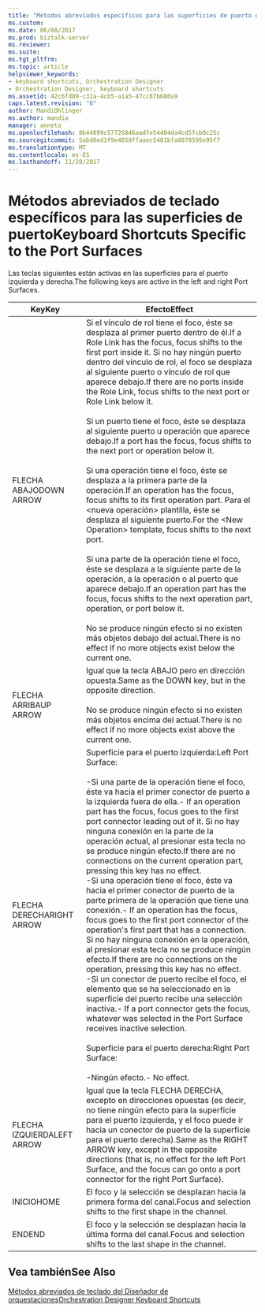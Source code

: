 ```yaml
---
title: "Métodos abreviados específicos para las superficies de puerto de teclado | Documentos de Microsoft"
ms.custom: 
ms.date: 06/08/2017
ms.prod: biztalk-server
ms.reviewer: 
ms.suite: 
ms.tgt_pltfrm: 
ms.topic: article
helpviewer_keywords:
- keyboard shortcuts, Orchestration Designer
- Orchestration Designer, keyboard shortcuts
ms.assetid: 42c6fd89-c32a-4cb5-a1a5-47cc87b680a9
caps.latest.revision: "6"
author: MandiOhlinger
ms.author: mandia
manager: anneta
ms.openlocfilehash: 8b44899c57726846aadfe54404da4cd5fcb0c25c
ms.sourcegitcommit: 5abd0ed3f9e4858ffaaec5481bfa8878595e95f7
ms.translationtype: MT
ms.contentlocale: es-ES
ms.lasthandoff: 11/28/2017
---
```

# <a name="keyboard-shortcuts-specific-to-the-port-surfaces"></a><span data-ttu-id="b7a5b-102">Métodos abreviados de teclado específicos para las superficies de puerto</span><span class="sxs-lookup"><span data-stu-id="b7a5b-102">Keyboard Shortcuts Specific to the Port Surfaces</span></span>
<span data-ttu-id="b7a5b-103">Las teclas siguientes están activas en las superficies para el puerto izquierda y derecha.</span><span class="sxs-lookup"><span data-stu-id="b7a5b-103">The following keys are active in the left and right Port Surfaces.</span></span>  
  
|<span data-ttu-id="b7a5b-104">Key</span><span class="sxs-lookup"><span data-stu-id="b7a5b-104">Key</span></span>|<span data-ttu-id="b7a5b-105">Efecto</span><span class="sxs-lookup"><span data-stu-id="b7a5b-105">Effect</span></span>|  
|---------|------------|  
|<span data-ttu-id="b7a5b-106">FLECHA ABAJO</span><span class="sxs-lookup"><span data-stu-id="b7a5b-106">DOWN ARROW</span></span>|<span data-ttu-id="b7a5b-107">Si el vínculo de rol tiene el foco, éste se desplaza al primer puerto dentro de él.</span><span class="sxs-lookup"><span data-stu-id="b7a5b-107">If a Role Link has the focus, focus shifts to the first port inside it.</span></span> <span data-ttu-id="b7a5b-108">Si no hay ningún puerto dentro del vínculo de rol, el foco se desplaza al siguiente puerto o vínculo de rol que aparece debajo.</span><span class="sxs-lookup"><span data-stu-id="b7a5b-108">If there are no ports inside the Role Link, focus shifts to the next port or Role Link below it.</span></span><br /><br /> <span data-ttu-id="b7a5b-109">Si un puerto tiene el foco, éste se desplaza al siguiente puerto u operación que aparece debajo.</span><span class="sxs-lookup"><span data-stu-id="b7a5b-109">If a port has the focus, focus shifts to the next port or operation below it.</span></span><br /><br /> <span data-ttu-id="b7a5b-110">Si una operación tiene el foco, éste se desplaza a la primera parte de la operación.</span><span class="sxs-lookup"><span data-stu-id="b7a5b-110">If an operation has the focus, focus shifts to its first operation part.</span></span> <span data-ttu-id="b7a5b-111">Para el \<nueva operación\> plantilla, éste se desplaza al siguiente puerto.</span><span class="sxs-lookup"><span data-stu-id="b7a5b-111">For the \<New Operation\> template, focus shifts to the next port.</span></span><br /><br /> <span data-ttu-id="b7a5b-112">Si una parte de la operación tiene el foco, éste se desplaza a la siguiente parte de la operación, a la operación o al puerto que aparece debajo.</span><span class="sxs-lookup"><span data-stu-id="b7a5b-112">If an operation part has the focus, focus shifts to the next operation part, operation, or port below it.</span></span><br /><br /> <span data-ttu-id="b7a5b-113">No se produce ningún efecto si no existen más objetos debajo del actual.</span><span class="sxs-lookup"><span data-stu-id="b7a5b-113">There is no effect if no more objects exist below the current one.</span></span>|  
|<span data-ttu-id="b7a5b-114">FLECHA ARRIBA</span><span class="sxs-lookup"><span data-stu-id="b7a5b-114">UP ARROW</span></span>|<span data-ttu-id="b7a5b-115">Igual que la tecla ABAJO pero en dirección opuesta.</span><span class="sxs-lookup"><span data-stu-id="b7a5b-115">Same as the DOWN key, but in the opposite direction.</span></span><br /><br /> <span data-ttu-id="b7a5b-116">No se produce ningún efecto si no existen más objetos encima del actual.</span><span class="sxs-lookup"><span data-stu-id="b7a5b-116">There is no effect if no more objects exist above the current one.</span></span>|  
|<span data-ttu-id="b7a5b-117">FLECHA DERECHA</span><span class="sxs-lookup"><span data-stu-id="b7a5b-117">RIGHT ARROW</span></span>|<span data-ttu-id="b7a5b-118">Superficie para el puerto izquierda:</span><span class="sxs-lookup"><span data-stu-id="b7a5b-118">Left Port Surface:</span></span><br /><br /> <span data-ttu-id="b7a5b-119">-Si una parte de la operación tiene el foco, éste va hacia el primer conector de puerto a la izquierda fuera de ella.</span><span class="sxs-lookup"><span data-stu-id="b7a5b-119">-   If an operation part has the focus, focus goes to the first port connector leading out of it.</span></span> <span data-ttu-id="b7a5b-120">Si no hay ninguna conexión en la parte de la operación actual, al presionar esta tecla no se produce ningún efecto.</span><span class="sxs-lookup"><span data-stu-id="b7a5b-120">If there are no connections on the current operation part, pressing this key has no effect.</span></span><br /><span data-ttu-id="b7a5b-121">-Si una operación tiene el foco, éste va hacia el primer conector de puerto de la parte primera de la operación que tiene una conexión.</span><span class="sxs-lookup"><span data-stu-id="b7a5b-121">-   If an operation has the focus, focus goes to the first port connector of the operation's first part that has a connection.</span></span> <span data-ttu-id="b7a5b-122">Si no hay ninguna conexión en la operación, al presionar esta tecla no se produce ningún efecto.</span><span class="sxs-lookup"><span data-stu-id="b7a5b-122">If there are no connections on the operation, pressing this key has no effect.</span></span><br /><span data-ttu-id="b7a5b-123">-Si un conector de puerto recibe el foco, el elemento que se ha seleccionado en la superficie del puerto recibe una selección inactiva.</span><span class="sxs-lookup"><span data-stu-id="b7a5b-123">-   If a port connector gets the focus, whatever was selected in the Port Surface receives inactive selection.</span></span><br /><br /> <span data-ttu-id="b7a5b-124">Superficie para el puerto derecha:</span><span class="sxs-lookup"><span data-stu-id="b7a5b-124">Right Port Surface:</span></span><br /><br /> <span data-ttu-id="b7a5b-125">-Ningún efecto.</span><span class="sxs-lookup"><span data-stu-id="b7a5b-125">-   No effect.</span></span>|  
|<span data-ttu-id="b7a5b-126">FLECHA IZQUIERDA</span><span class="sxs-lookup"><span data-stu-id="b7a5b-126">LEFT ARROW</span></span>|<span data-ttu-id="b7a5b-127">Igual que la tecla FLECHA DERECHA, excepto en direcciones opuestas (es decir, no tiene ningún efecto para la superficie para el puerto izquierda, y el foco puede ir hacia un conector de puerto de la superficie para el puerto derecha).</span><span class="sxs-lookup"><span data-stu-id="b7a5b-127">Same as the RIGHT ARROW key, except in the opposite directions (that is, no effect for the left Port Surface, and the focus can go onto a port connector for the right Port Surface).</span></span>|  
|<span data-ttu-id="b7a5b-128">INICIO</span><span class="sxs-lookup"><span data-stu-id="b7a5b-128">HOME</span></span>|<span data-ttu-id="b7a5b-129">El foco y la selección se desplazan hacia la primera forma del canal.</span><span class="sxs-lookup"><span data-stu-id="b7a5b-129">Focus and selection shifts to the first shape in the channel.</span></span>|  
|<span data-ttu-id="b7a5b-130">END</span><span class="sxs-lookup"><span data-stu-id="b7a5b-130">END</span></span>|<span data-ttu-id="b7a5b-131">El foco y la selección se desplazan hacia la última forma del canal.</span><span class="sxs-lookup"><span data-stu-id="b7a5b-131">Focus and selection shifts to the last shape in the channel.</span></span>|  
  
## <a name="see-also"></a><span data-ttu-id="b7a5b-132">Vea también</span><span class="sxs-lookup"><span data-stu-id="b7a5b-132">See Also</span></span>  
 [<span data-ttu-id="b7a5b-133">Métodos abreviados de teclado del Diseñador de orquestaciones</span><span class="sxs-lookup"><span data-stu-id="b7a5b-133">Orchestration Designer Keyboard Shortcuts</span></span>](../core/orchestration-designer-keyboard-shortcuts.md)